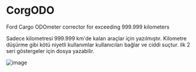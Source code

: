 # CorgODO
Ford Cargo ODOmeter corrector for exceeding 999.999 kilometers

Sadece kilometresi 999.999 km'de kalan araçlar için yazılmıştır. Kilometre düşürme gibi kötü niyetli kullanımlar kullanıcıları bağlar ve ciddi suçtur.
ilk 2 seri göstergeler için dosya yazabilir.

![image](https://user-images.githubusercontent.com/16793603/210154136-d125909d-5ebb-4568-ad36-165b8f7ed68b.png)
